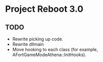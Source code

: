 # Project Reboot 3.0

## TODO

- Rewrite picking up code.
- Rewrite dllmain
- Move hooking to each class (for example, AFortGameModeAthena::InitHooks).

